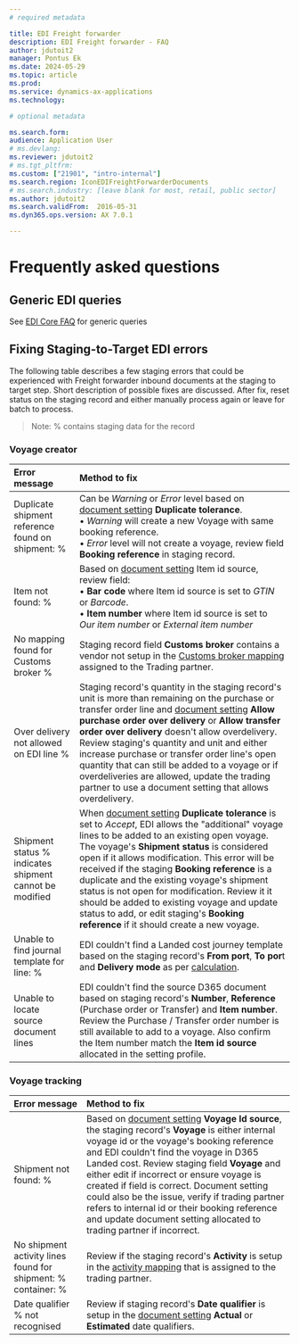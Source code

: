 ```yaml
---
# required metadata

title: EDI Freight forwarder
description: EDI Freight forwarder - FAQ
author: jdutoit2
manager: Pontus Ek
ms.date: 2024-05-29
ms.topic: article
ms.prod: 
ms.service: dynamics-ax-applications
ms.technology: 

# optional metadata

ms.search.form:  
audience: Application User
# ms.devlang:
ms.reviewer: jdutoit2
# ms.tgt_pltfrm:
ms.custom: ["21901", "intro-internal"]
ms.search.region: IconEDIFreightForwarderDocuments
# ms.search.industry: [leave blank for most, retail, public sector]
ms.author: jdutoit2
ms.search.validFrom:  2016-05-31
ms.dyn365.ops.version: AX 7.0.1

---
```


# Frequently asked questions

## Generic EDI queries

See [EDI Core FAQ](../../FAQ.md) for generic queries

## Fixing Staging-to-Target EDI errors
The following table describes a few staging errors that could be experienced with Freight forwarder inbound documents at the staging to target step. Short description of possible fixes are discussed. After fix, reset status on the staging record and either manually process again or leave for batch to process.

> Note: % contains staging data for the record

### Voyage creator

Error message	                                      | Method to fix    
:--                                                 |:--  
Duplicate shipment reference found on shipment: %	  | Can be _Warning_ or _Error_ level based on [document setting](../SETUP/SETTING-PROFILES/Voyage-creator.md) **Duplicate tolerance**. <br> • _Warning_ will create a new Voyage with same booking reference. <br> • _Error_ level will not create a voyage, review field **Booking reference** in staging record. 
Item not found: %	                                  | Based on [document setting](../SETUP/SETTING-PROFILES/Voyage-creator.md) Item id source, review field: <br> • **Bar code** where Item id source is set to _GTIN_ or _Barcode_. <br> • **Item number** where Item id source is set to _Our item number_ or _External item number_
No mapping found for Customs broker %	              | Staging record field **Customs broker** contains a vendor not setup in the [Customs broker mapping](../SETUP/FF-SETUP/Customs-broker-mapping.md) assigned to the Trading partner.
Over delivery not allowed on EDI line %	            | Staging record's quantity in the staging record's unit is more than remaining on the purchase or transfer order line and [document setting](../SETUP/SETTING-PROFILES/Voyage-creator.md) **Allow purchase order over delivery** or **Allow transfer order over delivery** doesn't allow overdelivery. Review staging's quantity and unit and either increase purchase or transfer order line's open quantity that can still be added to a voyage or if overdeliveries are allowed, update the trading partner to use a document setting that allows overdelivery.
Shipment status % indicates shipment cannot be modified	| When [document setting](../SETUP/SETTING-PROFILES/Voyage-creator.md) **Duplicate tolerance** is set to _Accept_, EDI allows the "additional" voyage lines to be added to an existing open voyage. The voyage's **Shipment status** is considered open if it allows modification. This error will be received if the staging **Booking reference** is a duplicate and the existing voyage's shipment status is not open for modification. Review it it should be added to existing voyage and update status to add, or edit staging's **Booking reference** if it should create a new voyage.
Unable to find journal template for line: %	        | EDI couldn't find a Landed cost journey template based on the staging record's **From port**, **To por**t and **Delivery mode** as per [calculation](../DOCUMENTS/Voyage-creator.md#journey-template-calculation).
Unable to locate source document lines	            | EDI couldn't find the source D365 document based on staging record's **Number**, **Reference** (Purchase order or Transfer) and **Item number**. Review the Purchase / Transfer order number is still available to add to a voyage. Also confirm the Item number match the **Item id source** allocated in the setting profile.

### Voyage tracking

Error	message                                       | Method to fix
:--                                                 |:--
Shipment not found: %                               | Based on [document setting](../SETUP/SETTING-PROFILES/Voyage-tracking.md) **Voyage Id source**, the staging record's **Voyage** is either internal voyage id or the voyage's booking reference and EDI couldn't find the voyage in D365 Landed cost. Review staging field **Voyage** and either edit if incorrect or ensure voyage is created if field is correct. Document setting could also be the issue, verify if trading partner refers to internal id or their booking reference and update document setting allocated to trading partner if incorrect.
No shipment activity lines found for shipment: % container: % | Review if the staging record's **Activity** is setup in the [activity mapping](../SETUP/FF-SETUP/Activity-mapping.md) that is assigned to the trading partner.
Date qualifier % not recognised                     | Review if staging record's **Date qualifier** is setup in the [document setting](../SETUP/SETTING-PROFILES/Voyage-tracking.md) **Actual** or **Estimated** date qualifiers.
